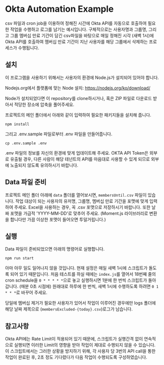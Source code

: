 # Okta Automation Example

csv 파일과 cron job을 이용하여 정해진 시간에 Okta API를 자동으로 호출하여 필요한 작업을 수행하고 로그를 남기는 예시입니다. 구체적으로는 사용자명과 그룹명, 그리고 그룹 멤버십 만료 기간이 담긴 csv파일을 바탕으로 매일 정해진 시각 (새벽 1시)에 Okta API를 호출하여 멤버십 만료 기간이 지난 사용자를 해당 그룹에서 삭제하는 프로세스가 수행됩니다.

## 설치

이 프로그램을 사용하기 위해서는 사용자의 환경에 Node.js가 설치되어 있어야 합니다.

Nodejs.org에서 플랫폼에 맞는 Node 설치: https://nodejs.org/ko/download/

Node가 설치되었다면 이 repository를 clone하시거나, 혹은 ZIP 파일로 다운로드 받아서 적당한 장소에 압축을 풀어주세요.

프로젝트의 메인 폴더에서 아래와 같이 입력하여 필요한 패키지들을 설치해 줍니다.

```
npm install
```

그리고 .env.sample 파일로부터 .env 파일을 만들어줍니다.

```
cp .env.sample .env
```

.env 파일의 정보를 자신의 환경에 맞게 업데이트해 주세요. OKTA API Token은 외부로 유출될 경우, 다른 사람이 해당 테넌트의 API를 마음대로 사용할 수 있게 되므로 외부에 노출되지 않도록 유의하시기 바랍니다.

## Data 파일 준비

프로젝트 메인 폴더 아래에 `data` 폴더를 열어보시면, `membersUntil.csv` 파일이 있습니다. 작업 대상이 되는 사용자의 유저명, 그룹명, 멤버십 만료 기간을 포맷에 맞게 입력하여 주세요. Excel을 사용하는 경우, 꼭 .csv 포맷으로 저장하시기 바랍니다. 또한 날짜 포맷을 가급적 'YYYY-MM-DD'로 맞추어 주세요. (Moment.js 라이브러리로 변환을 합니다만 가끔 이상한 포맷이 들어오면 투덜거립니다.)

## 실행

Data 파일이 준비되었으면 아래의 명령어로 실행합니다.

```
npm run start
```

아마 아무 일도 일어나지 않을 것입니다. 현재 설정은 매일 새벽 1시에 스크립트가 돌도록 되어 있기 때문입니다. 처음 테스트를 하실 때에는 `index.js`를 열어서 18번째 줄의 cron schedule을 `0 * * * * *`으로 놓고 실행하시면 1분에 한 번씩 스크립트가 돌아갑니다. (매분 0초 시점에) 원래대로 하루에 한 번씩, 새벽 1시에 수행하도록 하려면 `0 1 * * *`로 바꾸어 주세요.

당일에 멤버십 제거가 필요한 사용자가 있어서 작업이 이루어진 경우에만 logs 폴더에 해당 날짜 제목으로 (`membersExcluded-{today}.csv`)로그가 남습니다.

## 참고사항

Okta API에는 Rate Limit이 적용되어 있기 때문에, 스크립트가 실행간격 없이 연속적으로 실행되면 이러한 Limit의 영향을 받아 작업이 제대로 수행되지 않을 수 있습니다. 이 스크립트에서는 그러한 상황을 방지하기 위해, 각 사용자 당 3번의 API call을 통한 작업이 완료된 후, 2초 정도 기다렸다가 다음 작업이 수행되도록 구성하였습니다.
